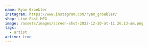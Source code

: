 ```yaml
---
name: Ryan Groebler
instagram: https://www.instagram.com/ryan_groebler/
shop: Line Fast MFG
image: /assets/images/screen-shot-2022-12-20-at-11.26.13-am.png
tags:
  - artist
active: true
---
```

